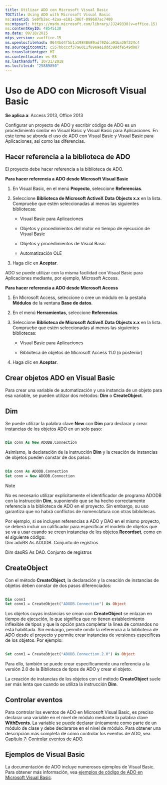 ```yaml
---
title: Utilizar ADO con Microsoft Visual Basic
TOCTitle: Using ADO with Microsoft Visual Basic
ms:assetid: 5e0fb2ec-42aa-e181-386f-099607ac7400
ms:mtpsurl: https://msdn.microsoft.com/library/JJ249338(v=office.15)
ms:contentKeyID: 48545130
ms.date: 09/18/2015
mtps_version: v=office.15
ms.openlocfilehash: 8644bd4f5b1a19848689adf92dca91ba30f324c4
ms.sourcegitcommit: c557bbcccf37a6011f89aae1ddd399dfe549d087
ms.translationtype: MT
ms.contentlocale: es-ES
ms.lasthandoff: 10/31/2018
ms.locfileid: "25889850"
---
```

# <a name="using-ado-with-microsoft-visual-basic"></a>Uso de ADO con Microsoft Visual Basic


**Se aplica a**: Access 2013, Office 2013

Configurar un proyecto de ADO y escribir código de ADO es un procedimiento similar en Visual Basic y Visual Basic para Aplicaciones. En este tema se aborda el uso de ADO con Visual Basic y Visual Basic para Aplicaciones, así como las diferencias.

## <a name="referencing-the-ado-library"></a>Hacer referencia a la biblioteca de ADO

El proyecto debe hacer referencia a la biblioteca de ADO.

**Para hacer referencia a ADO desde Microsoft Visual Basic**

1.  En Visual Basic, en el menú **Proyecto**, seleccione **Referencias**.

2.  Seleccione **Biblioteca de Microsoft ActiveX Data Objects x.x** en la lista. Compruebe que estén seleccionadas al menos las siguientes bibliotecas:
    
    - Visual Basic para Aplicaciones
    
    - Objetos y procedimientos del motor en tiempo de ejecución de Visual Basic
    
    - Objetos y procedimientos de Visual Basic
    
    - Automatización OLE

3.  Haga clic en **Aceptar**.

ADO se puede utilizar con la misma facilidad con Visual Basic para Aplicaciones mediante, por ejemplo, Microsoft Access.

**Para hacer referencia a ADO desde Microsoft Access**

1.  En Microsoft Access, seleccione o cree un módulo en la pestaña **Módulos** de la ventana **Base de datos**.

2.  En el menú **Herramientas**, seleccione **Referencias**.

3.  Seleccione **Biblioteca de Microsoft ActiveX Data Objects x.x** en la lista. Compruebe que estén seleccionadas al menos las siguientes bibliotecas:
    
    - Visual Basic para Aplicaciones
    
    - Biblioteca de objetos de Microsoft Access 11.0 (o posterior)

4.  Haga clic en **Aceptar**.

## <a name="creating-ado-objects-in-visual-basic"></a>Crear objetos ADO en Visual Basic

Para crear una variable de automatización y una instancia de un objeto para esa variable, se pueden utilizar dos métodos: **Dim** o **CreateObject**.

## <a name="dim"></a>Dim

Se puede utilizar la palabra clave **New** con **Dim** para declarar y crear instancias de los objetos ADO en un solo paso:

```vb 
 
Dim conn As New ADODB.Connection 
```

Asimismo, la declaración de la instrucción **Dim** y la creación de instancias de objetos pueden constar de dos pasos:

```vb 
 
Dim conn As ADODB.Connection 
Set conn = New ADODB.Connection 
```


> [!NOTE]
> <P>No es necesario utilizar explícitamente el identificador de programa ADODB con la instrucción <STRONG>Dim</STRONG>, suponiendo que se ha hecho correctamente referencia a la biblioteca de ADO en el proyecto. Sin embargo, su uso garantiza que no habrá conflictos de nomenclatura con otras bibliotecas.</P>



Por ejemplo, si se incluyen referencias a ADO y DAO en el mismo proyecto, se deberá incluir un calificador para especificar el modelo de objetos que se va a usar cuando se creen instancias de los objetos **Recordset**, como en el siguiente código:  
Dim adoRS As ADODB. Conjunto de registros  
  
Dim daoRS As DAO. Conjunto de registros

## <a name="createobject"></a>CreateObject

Con el método **CreateObject**, la declaración y la creación de instancias de objetos deben constar de dos pasos diferenciados:

```vb 
 
Dim conn1 
Set conn1 = CreateObject("ADODB.Connection") As Object 
```

Los objetos cuyas instancias se crean con **CreateObject** se enlazan en tiempo de ejecución, lo que significa que no tienen establecimiento inflexible de tipos y que la opción para completar la línea de comandos no está habilitada. Sin embargo, permite omitir la referencia a la biblioteca de ADO desde el proyecto y permite crear instancias de versiones específicas de los objetos. Por ejemplo:

```vb 
 
Set conn1 = CreateObject("ADODB.Connection.2.0") As Object 
```

Para ello, también se puede crear específicamente una referencia a la versión 2.0 de la Biblioteca de tipos de ADO y crear el objeto.

La creación de instancias de los objetos con el método **CreateObject** suele ser más lenta que cuando se utiliza la instrucción **Dim**.

## <a name="handling-events"></a>Controlar eventos

Para controlar los eventos de ADO en Microsoft Visual Basic, es preciso declarar una variable en el nivel de módulo mediante la palabra clave **WithEvents**. La variable se puede declarar únicamente como parte de un módulo de clase y debe declararse en el nivel de módulo. Para obtener una descripción más completa de cómo controlar los eventos de ADO, vea [Capítulo 7: Controlar eventos de ADO](chapter-7-handling-ado-events.md).

## <a name="visual-basic-examples"></a>Ejemplos de Visual Basic

La documentación de ADO incluye numerosos ejemplos de Visual Basic. Para obtener más información, vea [ejemplos de código de ADO en Microsoft Visual Basic](ado-code-examples-in-microsoft-visual-basic.md).

